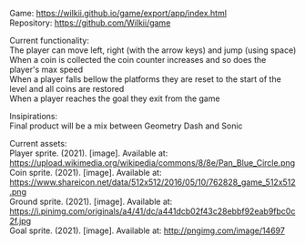 Game: https://wilkii.github.io/game/export/app/index.html \
Repository: https://github.com/Wilkii/game

Current functionality: \
The player can move left, right (with the arrow keys) and jump (using space) \
When a coin is collected the coin counter increases and so does the player's max speed  \
When a player falls bellow the platforms they are reset to the start of the level and all coins are restored \
When a player reaches the goal they exit from the game

Insipirations: \
Final product will be a mix between Geometry Dash and Sonic

Current assets: \
Player sprite. (2021). [image]. Available at: https://upload.wikimedia.org/wikipedia/commons/8/8e/Pan_Blue_Circle.png \
Coin sprite. (2021). [image]. Available at: https://www.shareicon.net/data/512x512/2016/05/10/762828_game_512x512.png \
Ground sprite. (2021). [image]. Available at: https://i.pinimg.com/originals/a4/41/dc/a441dcb02f43c28ebbf92eab9fbc0c2f.jpg \
Goal sprite. (2021). [image]. Available at: http://pngimg.com/image/14697
